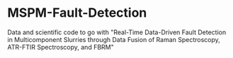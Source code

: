 # MSPM-Fault-Detection
Data and scientific code to go with "Real-Time Data-Driven Fault Detection in Multicomponent Slurries through Data Fusion of Raman Spectroscopy, ATR-FTIR Spectroscopy, and FBRM"
